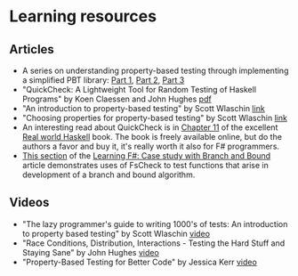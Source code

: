 # Learning resources

## Articles

* A series on understanding property-based testing through implementing a simplified PBT library: [Part 1](https://getcode.substack.com/p/property-based-testing-1-what-is), [Part 2](https://getcode.substack.com/p/-property-based-testing-2-the-essentials), [Part 3](https://getcode.substack.com/p/property-based-testing-3-shrinking)
* "QuickCheck: A Lightweight Tool for Random Testing of Haskell Programs" by Koen Claessen and John Hughes [pdf](http://www.eecs.northwestern.edu/~robby/courses/395-495-2009-fall/quick.pdf)
* "An introduction to property-based testing" by Scott Wlaschin [link](http://fsharpforfunandprofit.com/posts/property-based-testing/)
* "Choosing properties for property-based testing" by Scott Wlaschin [link](http://fsharpforfunandprofit.com/posts/property-based-testing-2/)
* An interesting read about QuickCheck is in [Chapter 11](http://book.realworldhaskell.org/read/testing-and-quality-assurance.html) of the excellent [Real world Haskell](http://book.realworldhaskell.org) book. The book is freely available online, but do the authors a favor and buy it, it's really worth it also for F# programmers.
* [This section](http://opcoast.com/demos/fsharp/part3.html) of the [Learning F#: Case study with Branch and Bound](http://opcoast.com/demos/fsharp/index.html) article demonstrates uses of FsCheck to test functions that arise in development of a branch and bound algorithm.

## Videos

* "The lazy programmer's guide to writing 1000's of tests: An introduction to property based testing" by Scott Wlaschin [video](https://www.youtube.com/watch?v=IYzDFHx6QPY)
* "Race Conditions, Distribution, Interactions - Testing the Hard Stuff and Staying Sane" by John Hughes [video](https://vimeo.com/68383317)
* "Property-Based Testing for Better Code" by Jessica Kerr [video](https://www.youtube.com/watch?v=shngiiBfD80)

